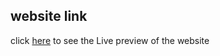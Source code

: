 ## website link
click [here](https://focused-nobel-ec73a0.netlify.app/) to see the Live preview of the website
